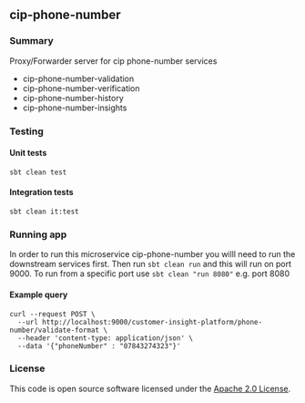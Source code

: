 
## cip-phone-number

### Summary
Proxy/Forwarder server for cip phone-number services

- cip-phone-number-validation
- cip-phone-number-verification
- cip-phone-number-history
- cip-phone-number-insights

### Testing
#### Unit tests
`sbt clean test`

#### Integration tests
`sbt clean it:test`

### Running app

In order to run this microservice cip-phone-number you willl need to run the downstream services first. Then run 
`sbt clean run` and this will run on port 9000. To run from a specific port use `sbt clean "run 8080"` e.g. port 8080

#### Example query
```
curl --request POST \
  --url http://localhost:9000/customer-insight-platform/phone-number/validate-format \
  --header 'content-type: application/json' \
  --data '{"phoneNumber" : "07843274323"}'
```
### License

This code is open source software licensed under the [Apache 2.0 License]("http://www.apache.org/licenses/LICENSE-2.0.html").


